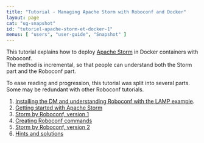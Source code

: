 ```yaml
---
title: "Tutorial - Managing Apache Storm with Roboconf and Docker"
layout: page
cat: "ug-snapshot"
id: "tutoriel-apache-storm-et-docker-1"
menus: [ "users", "user-guide", "Snapshot" ]
---
```


This tutorial explains how to deploy [Apache Storm](http://storm.apache.org/) in Docker containers with Roboconf.  
The method is incremental, so that people can understand both the Storm part and the Roboconf
part.

To ease reading and progression, this tutorial was split into several parts.  
Some may be redundant with other Roboconf tutorials.

1. [Installing the DM and understanding Roboconf with the LAMP example](tutorial-apache-storm-with-docker-2.html).
2. [Getting started with Apache Storm](tutorial-apache-storm-with-docker-3.html)
3. [Storm by Roboconf, version 1](tutorial-apache-storm-with-docker-4.html)
4. [Creating Roboconf commands](tutorial-apache-storm-with-docker-5.html)
5. [Storm by Roboconf, version 2](tutorial-apache-storm-with-docker-6.html)
6. [Hints and solutions](tutorial-apache-storm-with-docker-7.html)
